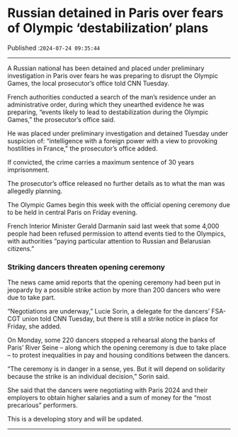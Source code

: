 # Russian detained in Paris over fears of Olympic ‘destabilization’ plans

Published :`2024-07-24 09:35:44`

---

A Russian national has been detained and placed under preliminary investigation in Paris over fears he was preparing to disrupt the Olympic Games, the local prosecutor’s office told CNN Tuesday.

French authorities conducted a search of the man’s residence under an administrative order, during which they unearthed evidence he was preparing, “events likely to lead to destabilization during the Olympic Games,” the prosecutor’s office said.

He was placed under preliminary investigation and detained Tuesday under suspicion of: “intelligence with a foreign power with a view to provoking hostilities in France,” the prosecutor’s office added.

If convicted, the crime carries a maximum sentence of 30 years imprisonment.

The prosecutor’s office released no further details as to what the man was allegedly planning.

The Olympic Games begin this week with the official opening ceremony due to be held in central Paris on Friday evening.

French Interior Minister Gerald Darmanin said last week that some 4,000 people had been refused permission to attend events tied to the Olympics, with authorities “paying particular attention to Russian and Belarusian citizens.”

### Striking dancers threaten opening ceremony

The news came amid reports that the opening ceremony had been put in jeopardy by a possible strike action by more than 200 dancers who were due to take part.

“Negotiations are underway,” Lucie Sorin, a delegate for the dancers’ FSA-CGT union told CNN Tuesday, but there is still a strike notice in place for Friday, she added.

On Monday, some 220 dancers stopped a rehearsal along the banks of Paris’ River Seine – along which the opening ceremony is due to take place – to protest inequalities in pay and housing conditions between the dancers.

“The ceremony is in danger in a sense, yes. But it will depend on solidarity because the strike is an individual decision,” Sorin said.

She said that the dancers were negotiating with Paris 2024 and their employers to obtain higher salaries and a sum of money for the “most precarious” performers.

This is a developing story and will be updated.

---

